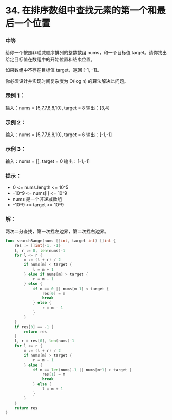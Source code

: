 # 34. 在排序数组中查找元素的第一个和最后一个位置

### 中等

给你一个按照非递减顺序排列的整数数组 nums，和一个目标值 target。请你找出给定目标值在数组中的开始位置和结束位置。

如果数组中不存在目标值 target，返回 [-1, -1]。

你必须设计并实现时间复杂度为 O(log n) 的算法解决此问题。

### 示例 1：

输入：nums = [5,7,7,8,8,10], target = 8
输出：[3,4]

### 示例 2：

输入：nums = [5,7,7,8,8,10], target = 6
输出：[-1,-1]

### 示例 3：

输入：nums = [], target = 0
输出：[-1,-1]

### 提示：
- 0 <= nums.length <= 10^5
- -10^9 <= nums[i] <= 10^9
- nums 是一个非递减数组
- -10^9 <= target <= 10^9

### 解：

两次二分查找，第一次找左边界，第二次找右边界。

```go
func searchRange(nums []int, target int) []int {
	res := []int{-1, -1}
	l, r := 0, len(nums)-1
	for l <= r {
		m := (l + r) / 2
		if nums[m] < target {
			l = m + 1
		} else if nums[m] > target {
			r = m - 1
		} else {
			if m == 0 || nums[m-1] < target {
				res[0] = m
				break
			} else {
				r = m - 1
			}
		}
	}
	if res[0] == -1 {
		return res
	}
	l, r = res[0], len(nums)-1
	for l <= r {
		m := (l + r) / 2
		if nums[m] > target {
			r = m - 1
		} else {
			if m == len(nums)-1 || nums[m+1] > target {
				res[1] = m
				break
			} else {
				l = m + 1
			}
		}
	}
	return res
}
```